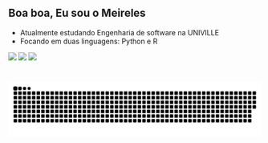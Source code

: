 ## Boa boa, Eu sou o Meireles

- Atualmente estudando Engenharia de software na UNIVILLE
- Focando em duas linguagens: Python e R

<div>
  <a href-"//github.com/melereles">
  <img height="180em" src="https://github-readme-stats.vercel.app/api?username=melereles&bg_color=00000000&theme=midnight-purple&include_all_commits=true&count_private=true"/>
  <img height="180em" src="https://github-readme-stats.vercel.app/api/top-langs/?username=melereles&bg_color=00000000&layout=compact&langs_count-16&theme=midnight-purple"/>
  <a href="https://www.instagram.com/lucas.mmeireles/" target="_blank"><img src="https://img.shields.io/badge/-Instagram-%23E4405F?style=for-the-badge&logo=instagram&logoColor=white" target="_blank"></a>
</div>

#

<picture align="center">
  <source media="(prefers-color-scheme: dark)" srcset="https://raw.githubusercontent.com/me/melereles/output/github-contribution-grid-snake-dark.svg">
  <source media="(prefers-color-scheme: light)" srcset="https://raw.githubusercontent.com/melereles/melereles/output/github-contribution-grid-snake-dark.svg">
  <img align="center" alt="github contribution grid snake animation" src="https://raw.githubusercontent.com/melereles/melereles/output/github-contribution-grid-snake.svg">
</picture>



